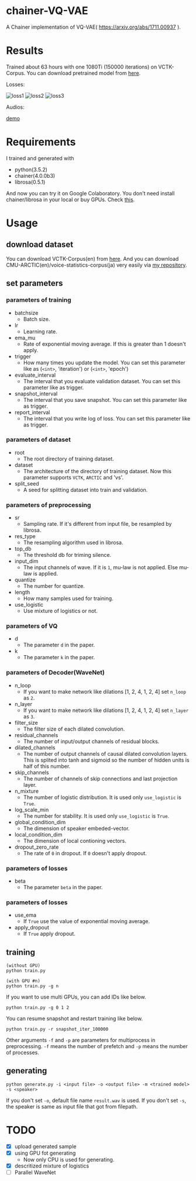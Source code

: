 # chainer-VQ-VAE
A Chainer implementation of VQ-VAE( https://arxiv.org/abs/1711.00937 ).

# Results
Trained about 63 hours with one 1080Ti (150000 iterations) on VCTK-Corpus. You can download pretrained model from [here](https://drive.google.com/open?id=1Ayy9NbpBoZCj1WVmwHGnUTG_jB2eonVU).

Losses:

![loss1](loss1.png)
![loss2](loss2.png)
![loss3](loss3.png)

Audios:

[demo](https://nana-music.com/playlists/2276008/)

# Requirements
I trained and generated with

- python(3.5.2)
- chainer(4.0.0b3)
- librosa(0.5.1)

And now you can try it on Google Colaboratory. You don't need install chainer/librosa in your local or buy GPUs. Check [this](Colaboratory/README.md).
# Usage
## download dataset
You can download VCTK-Corpus(en) from [here](http://homepages.inf.ed.ac.uk/jyamagis/page3/page58/page58.html). And you can download CMU-ARCTIC(en)/voice-statistics-corpus(ja) very easily via [my repository](https://github.com/dhgrs/download_dataset).

## set parameters
### parameters of training
- batchsize
    - Batch size.
- lr
    - Learning rate.
- ema_mu
    - Rate of exponential moving average. If this is greater than 1 doesn't apply.
- trigger
    - How many times you update the model. You can set this parameter like as (`<int>`, 'iteration') or (`<int>`, 'epoch')
- evaluate_interval
    - The interval that you evaluate validation dataset. You can set this parameter like as trigger.
- snapshot_interval
    - The interval that you save snapshot. You can set this parameter like as trigger.
- report_interval
    - The interval that you write log of loss. You can set this parameter like as trigger.

### parameters of dataset
- root
    - The root directory of training dataset.
- dataset
    - The architecture of the directory of training dataset. Now this parameter supports `VCTK`, `ARCTIC` and 'vs'.
- split_seed
    - A seed for splitting dataset into train and validation.

### parameters of preprocessing
- sr
    - Sampling rate. If it's different from input file, be resampled by librosa.
- res_type
    - The resampling algorithm used in librosa.
- top_db
    - The threshold db for triming silence.
- input_dim
    - The input channels of wave. If it is `1`, mu-law is not applied. Else mu-law is applied.
- quantize
    - The number for quantize.
- length
    - How many samples used for training.
- use_logistic
    - Use mixture of logistics or not.

### parameters of VQ
- d
    - The parameter `d` in the paper.
- k
    - The parameter `k` in the paper.

### parameters of Decoder(WaveNet)
- n_loop
    - If you want to make network like dilations [1, 2, 4, 1, 2, 4] set `n_loop` as `2`.
- n_layer
    - If you want to make network like dilations [1, 2, 4, 1, 2, 4] set `n_layer` as `3`.
- filter_size
    - The filter size of each dilated convolution.
- residual_channels
    - The number of input/output channels of residual blocks.
- dilated_channels
    - The number of output channels of causal dilated convolution layers. This is splited into tanh and sigmoid so the number of hidden units is half of this number.
- skip_channels
    - The number of channels of skip connections and last projection layer.
- n_mixture
    - The number of logistic distribution. It is used only `use_logistic` is `True`.
- log_scale_min
    - The number for stability. It is used only `use_logistic` is `True`.
- global_condition_dim
    - The dimension of speaker embeded-vector.
- local_condition_dim
    - The dimension of local contioning vectors.
- dropout_zero_rate
    - The rate of `0` in dropout. If `0` doesn't apply dropout.

### parameters of losses
- beta
    - The parameter `beta` in the paper.

### parameters of losses
- use_ema
    - If `True` use the value of exponential moving average.
- apply_dropout
    - If `True` apply dropout.


## training
```
(without GPU)
python train.py

(with GPU #n)
python train.py -g n
```

If you want to use multi GPUs, you can add IDs like below.
```
python train.py -g 0 1 2
```

You can resume snapshot and restart training like below.
```
python train.py -r snapshot_iter_100000
```
Other arguments `-f` and `-p` are parameters for multiprocess in preprocessing. `-f` means the number of prefetch and `-p` means the number of processes.

## generating
```
python generate.py -i <input file> -o <output file> -m <trained model> -s <speaker>
```

If you don't set `-o`, default file name `result.wav` is used. If you don't set `-s`, the speaker is same as input file that got from filepath.

# TODO
- [x] upload generated sample
- [x] using GPU fot generating
    - Now only CPU is used for generating.
- [x] descritized mixture of logistics
- [ ] Parallel WaveNet